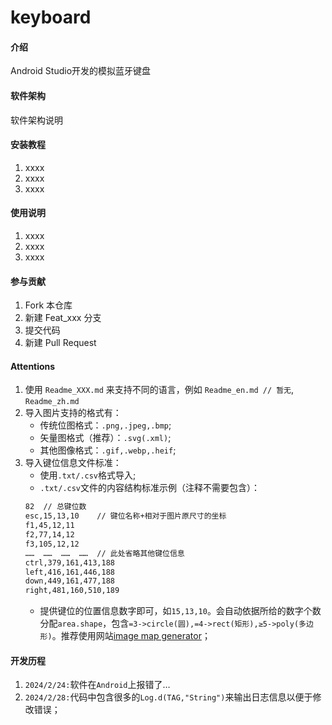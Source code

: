 # keyboard

#### 介绍
Android Studio开发的模拟蓝牙键盘

#### 软件架构
软件架构说明


#### 安装教程

1.  xxxx
2.  xxxx
3.  xxxx

#### 使用说明

1.  xxxx
2.  xxxx
3.  xxxx

#### 参与贡献

1.  Fork 本仓库
2.  新建 Feat_xxx 分支
3.  提交代码
4.  新建 Pull Request


#### Attentions

1.  使用 `Readme_XXX.md` 来支持不同的语言，例如 `Readme_en.md // 暂无`, `Readme_zh.md`
2.  导入图片支持的格式有：
    - 传统位图格式：`.png,.jpeg,.bmp`;
    - 矢量图格式（推荐）：`.svg(.xml)`;
    - 其他图像格式：`.gif,.webp,.heif`;
3.  导入键位信息文件标准：
    - 使用`.txt/.csv`格式导入;
    - `.txt/.csv`文件的内容结构标准示例（注释不需要包含）：
    ```txt
    82  // 总键位数
    esc,15,13,10    // 键位名称+相对于图片原尺寸的坐标
    f1,45,12,11
    f2,77,14,12
    f3,105,12,12
    ……  ……  ……  ……  // 此处省略其他键位信息
    ctrl,379,161,413,188
    left,416,161,446,188
    down,449,161,477,188
    right,481,160,510,189
    ```
    - 提供键位的位置信息数字即可，如`15,13,10`。会自动依据所给的数字个数分配`area.shape`，包含`=3->circle(圆),=4->rect(矩形),≥5->poly(多边形)`。推荐使用网站<a href="https://www.image-map.net">image map generator</a>；

#### 开发历程
1.  `2024/2/24:`软件在`Android`上报错了…
2.  `2024/2/28:`代码中包含很多的`Log.d(TAG,"String")`来输出日志信息以便于修改错误；